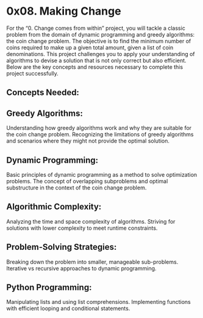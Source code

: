 # 0x08. Making Change

For the “0. Change comes from within” project, you will tackle a classic problem from the domain of dynamic programming and greedy algorithms: the coin change problem. The objective is to find the minimum number of coins required to make up a given total amount, given a list of coin denominations. This project challenges you to apply your understanding of algorithms to devise a solution that is not only correct but also efficient. Below are the key concepts and resources necessary to complete this project successfully.

Concepts Needed:
---
Greedy Algorithms:
---

Understanding how greedy algorithms work and why they are suitable for the coin change problem.
Recognizing the limitations of greedy algorithms and scenarios where they might not provide the optimal solution.

Dynamic Programming:
---

Basic principles of dynamic programming as a method to solve optimization problems.
The concept of overlapping subproblems and optimal substructure in the context of the coin change problem.

Algorithmic Complexity:
---

Analyzing the time and space complexity of algorithms.
Striving for solutions with lower complexity to meet runtime constraints.

Problem-Solving Strategies:
---

Breaking down the problem into smaller, manageable sub-problems.
Iterative vs recursive approaches to dynamic programming.

Python Programming:
---

Manipulating lists and using list comprehensions.
Implementing functions with efficient looping and conditional statements.